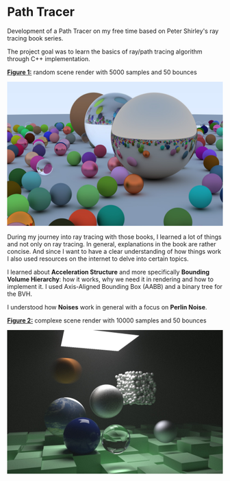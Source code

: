 # Path Tracer

Development of a Path Tracer on my free time based on Peter Shirley's ray tracing book series.

The project goal was to learn the basics of ray/path tracing algorithm through C++ implementation.

<ins>**Figure 1:**</ins> random scene render with 5000 samples and 50 bounces

![RandomScene](README_Resources/RandomScene.jpg)

During my journey into ray tracing with those books, I learned a lot of things and not only on ray tracing. In general, explanations in the book are rather concise. And since I want to have a clear understanding of how things work I also used resources on the internet to delve into certain topics.

I learned about **Acceleration Structure** and more specifically **Bounding Volume Hierarchy**: how it works, why we need it in rendering and how to implement it. I used Axis-Aligned Bounding Box (AABB) and a binary tree for the BVH.

I understood how **Noises** work in general with a focus on **Perlin Noise**.

<ins>**Figure 2:**</ins> complexe scene render with 10000 samples and 50 bounces

![ComplexeScene](README_Resources/ComplexeScene.jpg)
